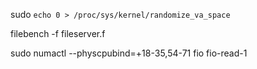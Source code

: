 
sudo
``echo 0 > /proc/sys/kernel/randomize_va_space``

filebench -f fileserver.f

sudo numactl --physcpubind=+18-35,54-71 fio fio-read-1

